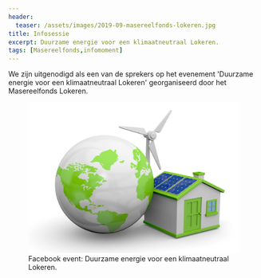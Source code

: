 ```yaml
---
header:
  teaser: /assets/images/2019-09-masereelfonds-lokeren.jpg
title: Infosessie
excerpt: Duurzame energie voor een klimaatneutraal Lokeren.
tags: [Masereelfonds,infomoment]
---
```


We zijn uitgenodigd als een van de sprekers op het evenement 'Duurzame energie
voor een klimaatneutraal Lokeren' georganiseerd door het Masereelfonds Lokeren.

<figure>
    <a href="https://www.facebook.com/events/518305028944040/"><img src="/assets/images/2019-09-masereelfonds-lokeren.jpg"></a>
    <figcaption>Facebook event: Duurzame energie voor een klimaatneutraal Lokeren.</figcaption>
</figure>

